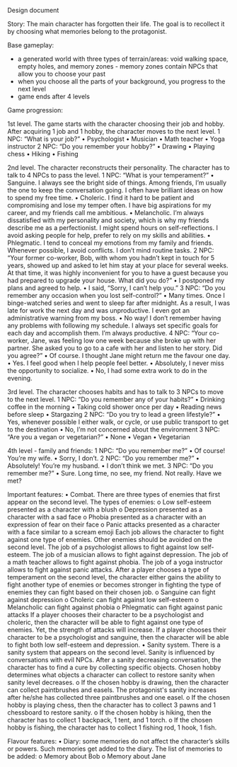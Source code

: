 Design document

Story:
The main character has forgotten their life. The goal is to recollect it by choosing what memories belong to the protagonist.

Base gameplay:
- a generated world with three types of terrain/areas: void walking space, empty holes, and memory zones - memory zones contain NPCs that allow you to choose your past 
- when you choose all the parts of your background, you progress to the next level 
- game ends after 4 levels 

Game progression: 

1st level. The game starts with the character choosing their job and hobby. After acquiring 1 job and 1 hobby, the character moves to the next level. 
1 NPC: “What is your job?”
•	Psychologist
•	Musician
•	Math teacher
•	Yoga instructor
2 NPC: “Do you remember your hobby?”
•	Drawing
•	Playing chess 
•	Hiking
•	Fishing

2nd level. The character reconstructs their personality. The character has to talk to 4 NPCs to pass the level. 
1 NPC: “What is your temperament?”
•	Sanguine. I always see the bright side of things. Among friends, I’m usually the one to keep the conversation going. I often have brilliant ideas on how to spend my free time. 
•	Choleric. I find it hard to be patient and compromising and lose my temper often. I have big aspirations for my career, and my friends call me ambitious. 
•	Melancholic. I’m always dissatisfied with my personality and society, which is why my friends describe me as a perfectionist. I might spend hours on self-reflections. I avoid asking people for help, prefer to rely on my skills and abilities. 
•	Phlegmatic. I tend to conceal my emotions from my family and friends. Whenever possible, I avoid conflicts. I don’t mind routine tasks.
2 NPC: “Your former co-worker, Bob, with whom you hadn’t kept in touch for 5 years, showed up and asked to let him stay at your place for several weeks. At that time, it was highly inconvenient for you to have a guest because you had prepared to upgrade your house. What did you do?”
•	I postponed my plans and agreed to help. 
•	I said, “Sorry, I can’t help you.”
3 NPC: “Do you remember any occasion when you lost self-control?”
•	Many times. Once I binge-watched series and went to sleep far after midnight. As a result, I was late for work the next day and was unproductive. I even got an administrative warning from my boss.
•	No way! I don’t remember having any problems with following my schedule. I always set specific goals for each day and accomplish them. I’m always productive.
4 NPC: “Your co-worker, Jane, was feeling low one week because she broke up with her partner. She asked you to go to a cafe with her and listen to her story. Did you agree?”
•	Of course. I thought Jane might return me the favour one day. 
•	Yes. I feel good when I help people feel better. 
•	Absolutely, I never miss the opportunity to socialize. 
•	No, I had some extra work to do in the evening.  
 
3rd level. The character chooses habits and has to talk to 3 NPCs to move to the next level. 
1 NPC: “Do you remember any of your habits?”
•	Drinking coffee in the morning
•	Taking cold shower once per day
•	Reading news before sleep
•	Stargazing
2 NPC: “Do you try to lead a green lifestyle?”
•	Yes, whenever possible I either walk, or cycle, or use public transport to get to the destination
•	No, I’m not concerned about the environment
3 NPC: “Are you a vegan or vegetarian?”
•	None
•	Vegan
•	Vegetarian

4th level - family and friends: 
1 NPC: “Do you remember me?”
•	Of course! You’re my wife.
•	Sorry, I don’t. 
2 NPC: “Do you remember me?”
•	Absolutely! You’re my husband. 
•	I don’t think we met. 
3 NPC: “Do you remember me?”
•	Sure. Long time, no see, my friend.
Not really. Have we met?

Important features:
•	Combat. There are three types of enemies that first appear on the second level. The types of enemies:
o	Low self-esteem presented as a character with a blush 
o	Depression presented as a character with a sad face
o	Phobia presented as a character with an expression of fear on their face
o	Panic attacks presented as a character with a face similar to a scream emoji
Each job allows the character to fight against one type of enemies. Other enemies should be avoided on the second level. The job of a psychologist allows to fight against low self-esteem. The job of a musician allows to fight against depression. The job of a math teacher allows to fight against phobia. The job of a yoga instructor allows to fight against panic attacks. 
After a player chooses a type of temperament on the second level, the character either gains the ability to fight another type of enemies or becomes stronger in fighting the type of enemies they can fight based on their chosen job.
o	Sanguine can fight against depression
o	Choleric can fight against low self-esteem 
o	Melancholic can fight against phobia
o	Phlegmatic can fight against panic attacks
If a player chooses their character to be a psychologist and choleric, then the character will be able to fight against one type of enemies. Yet, the strength of attacks will increase. 
If a player chooses their character to be a psychologist and sanguine, then the character will be able to fight both low self-esteem and depression. 
•	Sanity system. There is a sanity system that appears on the second level. Sanity is influenced by conversations with evil NPCs. After a sanity decreasing conversation, the character has to find a cure by collecting specific objects. Chosen hobby determines what objects a character can collect to restore sanity when sanity level decreases. 
o	If the chosen hobby is drawing, then the character can collect paintbrushes and easels. The protagonist's sanity increases after he/she has collected three paintbrushes and one easel.
o	If the chosen hobby is playing chess, then the character has to collect 3 pawns and 1 chessboard to restore sanity.
o	If the chosen hobby is hiking, then the character has to collect 1 backpack, 1 tent, and 1 torch.
o	If the chosen hobby is fishing, the character has to collect 1 fishing rod, 1 hook, 1 fish. 

Flavour features:
•	Diary: some memories do not affect the character’s skills or powers. Such memories get added to the diary. The list of memories to be added: 
o	Memory about Bob
o	Memory about Jane